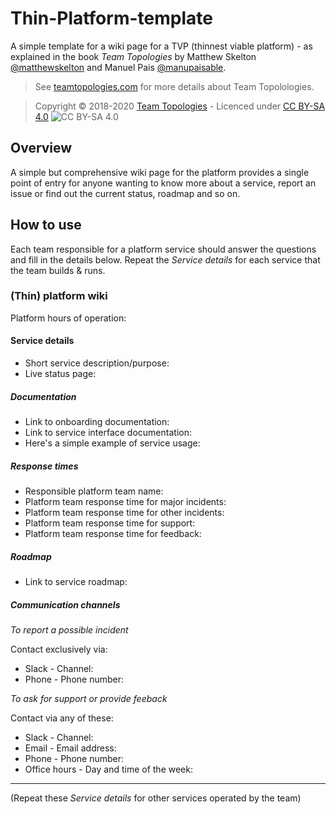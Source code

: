 # Thin-Platform-template
A simple template for a wiki page for a TVP (thinnest viable platform) - as explained in the book _Team Topologies_ by Matthew Skelton [@matthewskelton](https://github.com/matthewskelton) and Manuel Pais [@manupaisable](https://github.com/manupaisable).

> See [teamtopologies.com](https://teamtopologies.com/) for more details about Team Topolologies.

> Copyright © 2018-2020 [Team Topologies](https://teamtopologies.com/) - Licenced under [CC BY-SA 4.0](https://creativecommons.org/licenses/by-sa/4.0/) ![CC BY-SA 4.0](https://licensebuttons.net/l/by-sa/3.0/88x31.png)

## Overview

A simple but comprehensive wiki page for the platform provides a single point of entry for anyone wanting to know more about a service, report an issue or find out the current status, roadmap and so on.

## How to use

Each team responsible for a platform service should answer the questions and fill in the details below. Repeat the _Service details_ for each service that the team builds & runs.

### (Thin) platform wiki

Platform hours of operation: 

#### Service details
* Short service description/purpose:
* Live status page:

##### Documentation
* Link to onboarding documentation:
* Link to service interface documentation:  
* Here's a simple example of service usage:

##### Response times
* Responsible platform team name:
* Platform team response time for major incidents: 
* Platform team response time for other incidents:
* Platform team response time for support:
* Platform team response time for feedback:

##### Roadmap
* Link to service roadmap: 

##### Communication channels
_To report a possible incident_

Contact exclusively via:
* Slack - Channel:
* Phone - Phone number:

_To ask for support or provide feeback_

Contact via any of these:
* Slack - Channel:
* Email - Email address:
* Phone - Phone number:
* Office hours - Day and time of the week:

---

(Repeat these _Service details_ for other services operated by the team)
